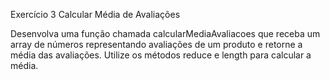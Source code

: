 Exercício 3 Calcular Média de Avaliações

Desenvolva uma função chamada calcularMediaAvaliacoes que receba um array de números representando avaliações de um produto e retorne a média das avaliações. Utilize os métodos reduce e length para calcular a média.